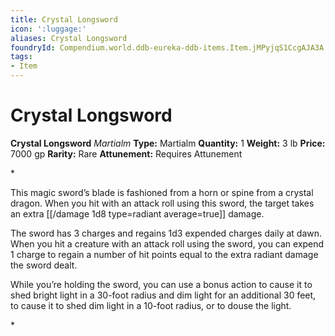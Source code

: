 ```yaml
---
title: Crystal Longsword
icon: ':luggage:'
aliases: Crystal Longsword
foundryId: Compendium.world.ddb-eureka-ddb-items.Item.jMPyjqS1CcgAJA3A
tags:
- Item
---
```


# Crystal Longsword

**Crystal Longsword**
_Martialm_
**Type:** Martialm
**Quantity:** 1
**Weight:** 3 lb
**Price:** 7000 gp
**Rarity:** Rare
**Attunement:** Requires Attunement

*<p>This magic sword’s blade is fashioned from a horn or spine from a crystal dragon. When you hit with an attack roll using this sword, the target takes an extra  [[/damage 1d8 type=radiant average=true]] damage.

The sword has 3 charges and regains 1d3 expended charges daily at dawn. When you hit a creature with an attack roll using the sword, you can expend 1 charge to regain a number of hit points equal to the extra radiant damage the sword dealt.

While you’re holding the sword, you can use a bonus action to cause it to shed bright light in a 30-foot radius and dim light for an additional 30 feet, to cause it to shed dim light in a 10-foot radius, or to douse the light.</p>*